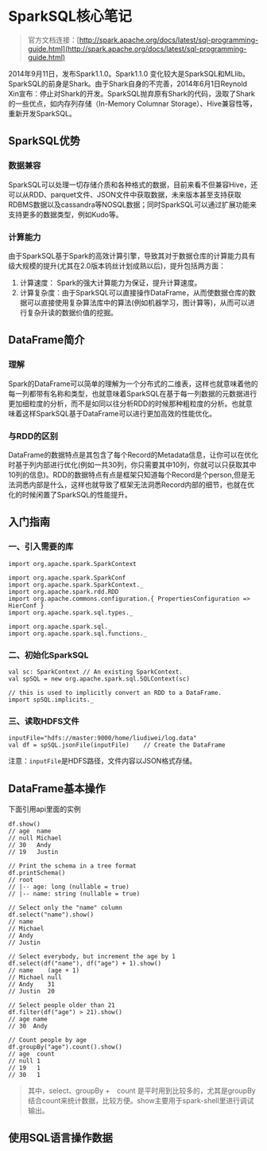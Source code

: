 # SparkSQL核心笔记


> 官方文档连接：[http://spark.apache.org/docs/latest/sql-programming-guide.html](http://spark.apache.org/docs/latest/sql-programming-guide.html)

2014年9月11日，发布Spark1.1.0。Spark1.1.0 变化较大是SparkSQL和MLlib。SparkSQL的前身是Shark。由于Shark自身的不完善，2014年6月1日Reynold Xin宣布：停止对Shark的开发。SparkSQL抛弃原有Shark的代码，汲取了Shark的一些优点，如内存列存储（In-Memory Columnar Storage）、Hive兼容性等，重新开发SparkSQL。

## SparkSQL优势

### 数据兼容
SparkSQL可以处理一切存储介质和各种格式的数据，目前来看不但兼容Hive，还可以从RDD、parquet文件、JSON文件中获取数据，未来版本甚至支持获取RDBMS数据以及cassandra等NOSQL数据；同时SparkSQL可以通过扩展功能来支持更多的数据类型，例如Kudo等。

### 计算能力
由于SparkSQL基于Spark的高效计算引擎，导致其对于数据仓库的计算能力具有级大规模的提升(尤其在2.0版本钨丝计划成熟以后)，提升包括两方面：

1. 计算速度： Spark的强大计算能力为保证，提升计算速度。
2. 计算复杂度：由于SparkSQL可以直接操作DataFrame，从而使数据仓库的数据可以直接使用复杂算法库中的算法(例如机器学习，图计算等)，从而可以进行复杂升读的数据价值的挖掘。



## DataFrame简介

### 理解

Spark的DataFrame可以简单的理解为一个分布式的二维表，这样也就意味着他的每一列都带有名称和类型，也就意味着SparkSQL在基于每一列数据的元数据进行更加细粒度的分析，而不是如同以往分析RDD的时候那种粗粒度的分析。也就意味着这样SparkSQL基于DataFrame可以进行更加高效的性能优化。


### 与RDD的区别

DataFrame的数据特点是其包含了每个Record的Metadata信息，让你可以在优化时基于列内部进行优化(例如一共30列，你只需要其中10列，你就可以只获取其中10列的信息)。RDD的数据特点有点是框架只知道每个Record是个person,但是无法洞悉内部是什么，这样也就导致了框架无法洞悉Record内部的细节，也就在优化的时候闲置了SparkSQL的性能提升。


## 入门指南


### 一、引入需要的库

```
import org.apache.spark.SparkContext

import org.apache.spark.SparkConf
import org.apache.spark.SparkContext._
import org.apache.spark.rdd.RDD
import org.apache.commons.configuration.{ PropertiesConfiguration => HierConf }
import org.apache.spark.sql.types._

import org.apache.spark.sql._
import org.apache.spark.sql.functions._
```

### 二、初始化SparkSQL

```
val sc: SparkContext // An existing SparkContext.
val spSQL = new org.apache.spark.sql.SQLContext(sc)

// this is used to implicitly convert an RDD to a DataFrame.
import spSQL.implicits._
```

### 三、读取HDFS文件


```
inputFile="hdfs://master:9000/home/liudiwei/log.data"
val df = spSQL.jsonFile(inputFile)    // Create the DataFrame
```

注意：`inputFile`是HDFS路径，文件内容以JSON格式存储。



## DataFrame基本操作

下面引用api里面的实例

```
df.show()
// age  name
// null Michael
// 30   Andy
// 19   Justin

// Print the schema in a tree format
df.printSchema()
// root
// |-- age: long (nullable = true)
// |-- name: string (nullable = true)

// Select only the "name" column
df.select("name").show()
// name
// Michael
// Andy
// Justin

// Select everybody, but increment the age by 1
df.select(df("name"), df("age") + 1).show()
// name    (age + 1)
// Michael null
// Andy    31
// Justin  20

// Select people older than 21
df.filter(df("age") > 21).show()
// age name
// 30  Andy

// Count people by age
df.groupBy("age").count().show()
// age  count
// null 1
// 19   1
// 30   1
```

> 其中，select、groupBy +　count 是平时用到比较多的，尤其是groupBy结合count来统计数据，比较方便。show主要用于spark-shell里进行调试输出。



## 使用SQL语言操作数据










































